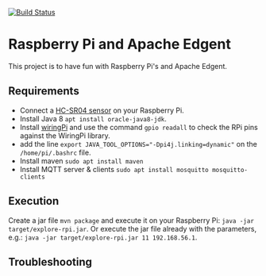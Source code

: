 
[![Build Status](https://api.travis-ci.org/felipegutierrez/explore-rpi.svg?branch=master)](https://travis-ci.org/felipegutierrez/explore-rpi)

# Raspberry Pi and Apache Edgent

This project is to have fun with Raspberry Pi's and Apache Edgent.


## Requirements

 - Connect a [HC-SR04 sensor](https://www.modmypi.com/blog/hc-sr04-ultrasonic-range-sensor-on-the-raspberry-pi) on your Raspberry Pi.
 - Install Java 8 `apt install oracle-java8-jdk`.
 - Install [wiringPi](http://wiringpi.com/download-and-install/) and use the command `gpio readall` to check the RPi pins against the WiringPi library.
 - add the line `export JAVA_TOOL_OPTIONS="-Dpi4j.linking=dynamic"` on the `/home/pi/.bashrc` file.
 - Install maven `sudo apt install maven`
 - Install MQTT server & clients `sudo apt install mosquitto mosquitto-clients`

## Execution

Create a jar file `mvn package` and execute it on your Raspberry Pi: `java -jar target/explore-rpi.jar`. Or execute the jar file already with the parameters, e.g.: `java -jar target/explore-rpi.jar 11 192.168.56.1`.

## Troubleshooting



